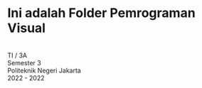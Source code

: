 # Ini adalah Folder Pemrograman Visual
<br/>
TI / 3A
<br/>
Semester 3
<br/>
Politeknik Negeri Jakarta
<br/>
2022 - 2022
